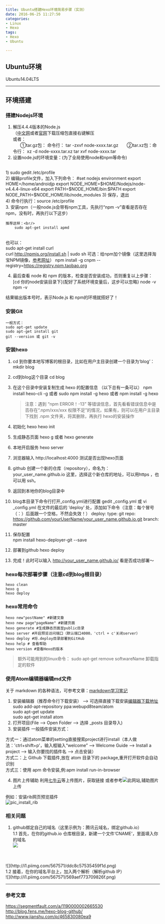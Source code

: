 ```yaml
---
title: Ubuntu搭建Hexo环境简易步骤（实测）
date: 2016-06-25 11:27:50
categories:
- Linux
- Hexo
tags:
- Hexo
- Ubuntu

---
```

## Ubuntu环境
Ubuntu14.04LTS

---------------
## 环境搭建

### 搭建Nodejs环境
1. 解压4.4.4版本的Node.js
<br/>（[中文网](http://nodejs.cn/)或者[官网](https://nodejs.org/en/)下载压缩包直接右键解压
<br/>或者：
<br/>&nbsp;&nbsp;&nbsp;&nbsp;&nbsp;&nbsp;①tar.gz包： 命令行：
        tar -zxvf node-xxxx.tar.gz
&nbsp;&nbsp;&nbsp;&nbsp;&nbsp;&nbsp;②tar.xz包：命令行：
        xz -d node-xxxx.tar.xz
          tar xvf node-xxxx.tar
2. 设置node.js的环境变量：(为了全局使用node和npm等命令)
<br/>
  1) sudo gedit /etc/profile
  <br/>2) 编辑profile文件，加入下列命令：
        #set nodejs environment
          export HOME=/home/androidjp
          export NODE_HOME=$HOME/Nodejs/node-v4.4.4-linux-x64
          export PATH=$NODE_HOME/bin:$PATH
          export NODE_PATH=$NODE_HOME/lib/node_modules
  3) 保存，退出
  <br/>4) 命令行执行：source /etc/profile<br/>
3. 安装npm（一般node.js会带有npm工具，先执行“npm -v”查看是否存在npm，没有时，再执行以下这步）

    推荐这样：<br/>
        sudo apt-get install apmd
<br/>也可以：<br/>
        sudo apt-get install curl<br/>
        curl http://npmjs.org/install.sh | sudo sh
    可选：给npm加个镜像（这里选择淘宝NPM镜像，[参考网址](https://npm.taobao.org/)）
        npm install -g cnpm --registry=https://registry.npm.taobao.org

4. 最后查看 node 和 npm 的版本，检查是否安装成功，否则重复以上步骤：
        [cd 你的node安装目录下]{配好了系统环境变量后，这步可以忽略}
        node -v
        npm -v

  结果输出版本号时，表示Node.js 和 npm的环境就搭好了！


### 安装Git
    一般方式：
    sudo apt-get update
    sudo apt-get install git    
    git --version 或 git -v


### 安装hexo
1. cd 到你要本地写博客的根目录，比如在用户主目录创建一个目录为‘blog’：
        mkdir blog
2. cd到blog这个目录
        cd blog
3. 在这个目录中安装复制生成 hexo 的配置信息 （以下总有一条可以）
      npm install hexo-cli -g 或者  sudo npm install -g hexo  或者 npm install -g hexo
      > 注意：遇到 “npm ERROR！-13” 等错误信息，首先看看错误信息中是否存在“.npm/xxx/xxx  权限不足”的情况，如果有，则可以在用户主目录下找到 .npm 文件夹，将其删除，再执行 hexo的安装操作

4. 初始化 hexo
        hexo init
5. 生成静态页面
        hexo g    或者    hexo generate
5. 本地开启服务
        hexo server
6. 浏览器输入 http://localhost:4000 测试是否出现hexo页面
7. github 创建一个新的仓库（repository），命名为：
        your_user_name.github.io
  这里，选择这个新仓库的地址，可以用https ，也可以用 ssh。
8. 返回到本地你的blog目录中
9. blog本目录下命令行打开_config.yml进行配置
        gedit \_config.yml  或   vi \_config.yml
   在文件的最后的 ‘deploy’ 处，添加如下命令（注意：每个冒号（：）后面跟一个空格，不然会失效！）
          deploy:
          type: git
          repo: https://github.com/yourUserName/your_user_name.github.io.git
          branch: master
10. 保存配置        
          npm install hexo-deployer-git --save
11. 部署到github
          hexo deploy
12. 完成！此时可以输入 http://your_user_name.github.io/  看是否成功部署～

### hexo每次部署步骤（注意cd到blog根目录）
    hexo clean
    hexo g
    hexo deploy

### hexo常用命令
    hexo new"postName" #新建文章
    hexo new page"pageName" #新建页面
    hexo generate #生成静态页面至public目录
    hexo server #开启预览访问端口（默认端口4000，'ctrl + c'关闭server）
    hexo deploy #将.deploy目录部署到GitHub
    hexo help # 查看帮助
    hexo version #查看Hexo的版本

> 额外可能用到的linux命令：
    sudo apt-get remove softwareName   卸载指定的软件


### 使用Atom编辑器编辑md文件
关于 markdown 的各种语法，可参考文章：[markdown学习笔记](http://www.jianshu.com/p/4Q3aay)
1. 安装编辑器（推荐命令行下载安装）
--> 可选择直接下载安装[编辑器下载地址](https://atom.io/)
        sudo add-apt-repository ppa:webupd8team/atom  
        sudo apt-get update  
        sudo apt-get install atom
2. 打开项目(File  -->  Open Folder --> 选择 \_posts 目录导入)
3. 安装插件
  一般插件安装方式：

  方式一：通过atom菜单的setting直接搜索project进行install（本人做法：'ctrl+shift+p'，输入框输入“welcome” --> Welcome Guide --> Install a project --> 输入你要找的插件名 --> 点击安装）
  <br/>方式二：上 Github 下载插件,放在 atom 目录下的 package,重开打开软件会自动识别
  <br/>方式三：使用 apm 命令安装,例:apm install run-in-browser

4. 图片上传辅助
  利用[七牛云](http://yotuku.cn/)等上传图片，获取链接
  或者参考![此网站](http://www.tuicool.com/articles/umEBVfI),辅助图片上传

  例如：安装rib网页预览插件
  <br/>![pic_install_rib](http://i4.piimg.com/567571/ad8a58ed6f05aacc.png)

### 相关问题
1. github绑定自己的域名（这里示例为：腾讯云域名，绑定github.io）
<br/>  1.1 首先，在你的github.io 仓库根目录，新建一个文件‘CNAME’，里面填入你的域名
<br/>![](http://i1.piimg.com/567571/2ed1bbbca456965a.png)
<br/>
<br/>![](http://i1.piimg.com/567571/ddc8c57535459f1d.png)
<br/>  1.2 接着，在你的域名平台上，加入两个解析（解析github IP）
<br/>![](http://i1.piimg.com/567571/569aef773709826f.png)


----
### 参考文章
https://segmentfault.com/a/1190000002665530<br/>
http://blog.fens.me/hexo-blog-github/<br/>
http://www.jianshu.com/p/465830080ea9
